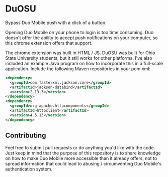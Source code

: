 # DuOSU
Bypass Duo Mobile push with a click of a button.

Opening Duo Mobile on your phone to login is too time consuming. Duo doesn't offer the ability to accept push notifications on your computer, so this chrome extension offers that support.

The chrome extension was built in HTML / JS. DuOSU was built for Ohio State University students, but it still works for other platforms. I've also included an example Java program on how to incorporate this in a full-scale application. Include the following Maven repositories in your pom.xml:

```xml
<dependency>
  <groupId>com.fasterxml.jackson.core</groupId>
  <artifactId>jackson-databind</artifactId>
  <version>2.13.3</version>
</dependency>
<dependency>
  <groupId>org.apache.httpcomponents</groupId>
  <artifactId>httpclient</artifactId>
  <version>4.5.13</version>
</dependency>
```

Contributing
------------

Feel free to submit pull requests or do anything you'd like with the code. Just keep in mind that the purpose of this repository is to share knowledge on how to make Duo Mobile more accessible than it already offers, not to spread information that could lead to abusing / circumventing Duo Mobile's authentication system.
